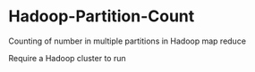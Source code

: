 # Hadoop-Partition-Count
Counting of number in multiple partitions in Hadoop map reduce

Require a Hadoop cluster to run
